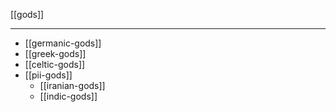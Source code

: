 [[gods]]
***
- [[germanic-gods]]
- [[greek-gods]]
- [[celtic-gods]]
- [[pii-gods]]
	- [[iranian-gods]]
	- [[indic-gods]]